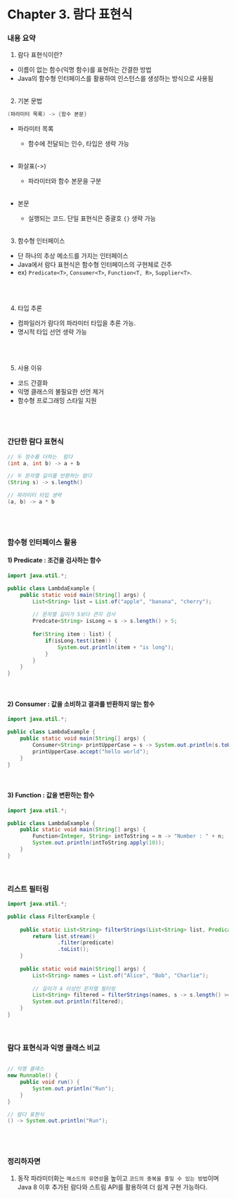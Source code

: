 # Chapter 3. 람다 표현식

### 내용 요약 <br>
1. 람다 표현식이란?
- 이름이 없는 함수(익명 함수)를 표현하는 간결한 방법
- Java의 함수형 인터페이스를 활용하여 인스턴스를 생성하는 방식으로 사용됨 <br><br>


2. 기본 문법
```java
(파라미터 목록) -> {함수 본문}
```
- 파라미터 목록
  - 함수에 전달되는 인수, 타입은 생략 가능 <br><br>
    
- 화살표(->)
  - 파라미터와 함수 본문을 구분 <br><br>
  
- 본문 
  - 실행되는 코드. 단일 표현식은 중괄호 `{}` 생략 가능 <br><br>


3. 함수형 인터페이스
- 단 하나의 추상 메소드를 가지는 인터페이스
- Java에서 람다 표현식은 함수형 인터페이스의 구현체로 간주
- ex) `Predicate<T>`, `Consumer<T>`, `Function<T, R>`, `Supplier<T>`.

<br><br>

4. 타입 추론
- 컴파일러가 람다의 파라미터 타입을 추론 가능.
- 명시적 타입 선언 생략 가능

<br><br>

5. 사용 이유
- 코드 간결화
- 익명 클래스의 불필요한 선언 제거
- 함수형 프로그래밍 스타일 지원


<br><br>


### 간단한 람다 표현식
```java
// 두 정수를 더하는  람다
(int a, int b) -> a + b

// 두 문자열 길이를 반환하는 람다
(String s) -> s.length()

// 파라미터 타입 생략
(a, b) -> a * b

```


<br><br>

### 함수형 인터페이스 활용

#### 1) Predicate : 조건을 검사하는 함수
```java
import java.util.*;

public class LambdaExample {
    public static void main(String[] args) {
        List<String> list = List.of("apple", "banana", "cherry");
        
        // 문자열 길이가 5보다 큰지 검사
        Predcate<String> isLong = s -> s.length() > 5;
        
        for(String item : list) {
            if(isLong.test(item)) {
                System.out.println(item + "is long");
            }
        }
    }
}
```

<br>

#### 2) Consumer : 값을 소비하고 결과를 반환하지 않는 함수
```java
import java.util.*;

public class LambdaExample {
    public static void main(String[] args) {
        Consumer<String> printUpperCase = s -> System.out.println(s.toUpperCase());
        printUpperCase.accept("hello world");
    }
}
```

<br>

#### 3) Function : 값을 변환하는 함수
```java
import java.util.*;

public class LambdaExample {
    public static void main(String[] args) {
        Function<Integer, String> intToString = n -> "Number : " + n;
        System.out.println(intToString.apply(10));
    }
}
```

<br>


### 리스트 필터링
```java
import java.util.*;

public class FilterExample {
    
    public static List<String> filterStrings(List<String> list, Predicate<String> predicate) {
        return list.stream()
                .filter(predicate)
                .toList();
    }
    
    public static void main(String[] args) {
        List<String> names = List.of("Alice", "Bob", "Charlie");
        
        // 길이가 4 이상인 문자열 필터링
        List<String> filtered = filterStrings(names, s -> s.length() >= 4);
        System.out.println(filtered);
    }
}
```

<br>

### 람다 표현식과 익명 클래스 비교
```java

// 익명 클래스
new Runnable() {
    public void run() {
        System.out.println("Run");
    }
}

// 람다 표현식
() -> System.out.println("Run");
```

<br><br>


### 정리하자면
1. 동작 파라미터화는 `메소드의 유연성`을 높이고 `코드의 중복을 줄일 수 있는 방법`이며 Java 8 이후 추가된 람다와 스트림 API를 활용하여 더 쉽게 구현 가능하다.





